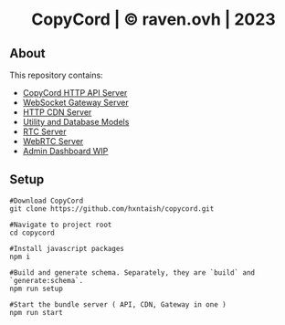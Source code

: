 <h1 align="center">CopyCord | © raven.ovh | 2023</h1>

## About

This repository contains:

-   [CopyCord HTTP API Server](/api)
-   [WebSocket Gateway Server](/gateway)
-   [HTTP CDN Server](/cdn)
-   [Utility and Database Models](/util)
-   [RTC Server](/rtc)
-   [WebRTC Server](/webrtc)
-   [Admin Dashboard WIP](/dashboard)

## Setup

```
#Download CopyCord
git clone https://github.com/hxntaish/copycord.git

#Navigate to project root 
cd copycord

#Install javascript packages
npm i

#Build and generate schema. Separately, they are `build` and `generate:schema`.
npm run setup

#Start the bundle server ( API, CDN, Gateway in one )
npm run start
```